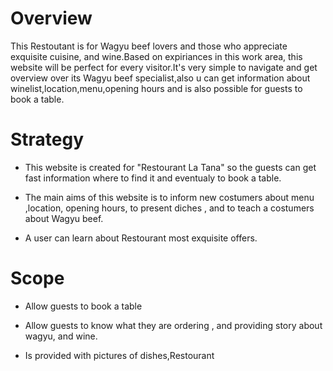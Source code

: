 <h1>Overview</h1>
<p>This Restoutant is for Wagyu beef lovers and those who appreciate exquisite cuisine, and wine.Based on expiriances in this work area, this website will be perfect for every visitor.It's very simple to navigate and get overview over its Wagyu beef specialist,also u can get information about winelist,location,menu,opening hours and is also possible for guests to book a table.</p>

<h1>Strategy</h1>

* This website is created for "Restourant La Tana" so the guests can get fast information where to find it and eventualy to book a table.

* The main aims of this website is to inform new costumers about menu ,location, opening hours, to present diches , and to teach a costumers about Wagyu beef.
 
 * A user can learn about Restourant most exquisite offers.

 <h1>Scope</h1>
  
  * Allow guests to book a table

  * Allow guests to know what they are ordering , and providing story about wagyu, and wine.

  * Is provided with pictures of dishes,Restourant
  
